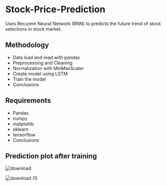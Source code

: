 # Stock-Price-Prediction
Uses Recurent Neural Network (RNN) to predicts the future trend of stock selections in stock market.

## Methodology
<ul>
    <li>Data load and read with pandas</li>
    <li>Preprocessing and Cleaning</li>
    <li>Normalization with MinMaxScaler</li>
    <li>Create model using LSTM</li>
    <li>Train the model</li>
    <li>Conclusions</li>
</ul>

## Requirements
<ul>
    <li>Pandas</li>
    <li>numpy</li>
    <li>matplotlib</li>
    <li>sklearn</li>
    <li>tensorflow</li>
    <li>Conclusions</li>
</ul>

## Prediction plot after training

![download](https://user-images.githubusercontent.com/48127972/91903641-32012300-ecc1-11ea-8b77-48f79e8ac792.png)



![download (1)](https://user-images.githubusercontent.com/48127972/91903792-78568200-ecc1-11ea-8b89-7afec560363f.png)

